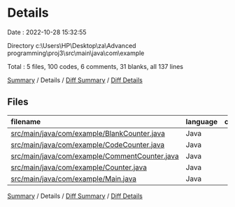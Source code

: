 # Details

Date : 2022-10-28 15:32:55

Directory c:\\Users\\HP\\Desktop\\za\\Advanced programming\\proj3\\src\\main\\java\\com\\example

Total : 5 files,  100 codes, 6 comments, 31 blanks, all 137 lines

[Summary](results.md) / Details / [Diff Summary](diff.md) / [Diff Details](diff-details.md)

## Files
| filename | language | code | comment | blank | total |
| :--- | :--- | ---: | ---: | ---: | ---: |
| [src/main/java/com/example/BlankCounter.java](/src/main/java/com/example/BlankCounter.java) | Java | 7 | 0 | 3 | 10 |
| [src/main/java/com/example/CodeCounter.java](/src/main/java/com/example/CodeCounter.java) | Java | 9 | 0 | 3 | 12 |
| [src/main/java/com/example/CommentCounter.java](/src/main/java/com/example/CommentCounter.java) | Java | 17 | 0 | 5 | 22 |
| [src/main/java/com/example/Counter.java](/src/main/java/com/example/Counter.java) | Java | 13 | 3 | 6 | 22 |
| [src/main/java/com/example/Main.java](/src/main/java/com/example/Main.java) | Java | 54 | 3 | 14 | 71 |

[Summary](results.md) / Details / [Diff Summary](diff.md) / [Diff Details](diff-details.md)